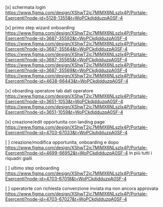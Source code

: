[x] schermata login
https://www.figma.com/design/XShwT2jc7MlMX6NLszlx4P/Portale-Esercenti?node-id=5128-1355&t=WoPCkdjdduzpA0SF-4

[x] primo step wizard onboarding
https://www.figma.com/design/XShwT2jc7MlMX6NLszlx4P/Portale-Esercenti?node-id=3687-35592&t=WoPCkdjdduzpA0SF-4
https://www.figma.com/design/XShwT2jc7MlMX6NLszlx4P/Portale-Esercenti?node-id=3687-35564&t=WoPCkdjdduzpA0SF-4
https://www.figma.com/design/XShwT2jc7MlMX6NLszlx4P/Portale-Esercenti?node-id=3687-35565&t=WoPCkdjdduzpA0SF-4
https://www.figma.com/design/XShwT2jc7MlMX6NLszlx4P/Portale-Esercenti?node-id=3687-35569&t=WoPCkdjdduzpA0SF-4
https://www.figma.com/design/XShwT2jc7MlMX6NLszlx4P/Portale-Esercenti?node-id=4638-66443&t=WoPCkdjdduzpA0SF-4

[x] oboarding operatore tab dati operatore
https://www.figma.com/design/XShwT2jc7MlMX6NLszlx4P/Portale-Esercenti?node-id=3651-1053&t=WoPCkdjdduzpA0SF-4
https://www.figma.com/design/XShwT2jc7MlMX6NLszlx4P/Portale-Esercenti?node-id=3651-1059&t=WoPCkdjdduzpA0SF-4

[x] creazione/edit opportunita con landing page
https://www.figma.com/design/XShwT2jc7MlMX6NLszlx4P/Portale-Esercenti?node-id=4703-67033&t=WoPCkdjdduzpA0SF-4

[ ] creazione/modifica opportunita, onboarding e dopo
https://www.figma.com/design/XShwT2jc7MlMX6NLszlx4P/Portale-Esercenti?node-id=4699-66952&t=WoPCkdjdduzpA0SF-4
in più tutti i riquadri gialli

[ ] ultimo step onboarding
https://www.figma.com/design/XShwT2jc7MlMX6NLszlx4P/Portale-Esercenti?node-id=4703-67018&t=WoPCkdjdduzpA0SF-4

[ ] operatorte con richiesta convenzione inviata ma non ancora approvata
https://www.figma.com/design/XShwT2jc7MlMX6NLszlx4P/Portale-Esercenti?node-id=4703-67027&t=WoPCkdjdduzpA0SF-4
